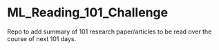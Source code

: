 # ML_Reading_101_Challenge
Repo to add summary of 101 research paper/articles to be read over the course of next 101 days.
